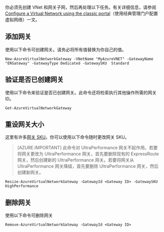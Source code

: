 你必须先创建 VNet 和网关子网，然后再处理以下任务。有关详细信息，请参阅 [Configure a Virtual Network using the classic portal](/documentation/articles/expressroute-howto-vnet-portal-classic/)（使用经典管理门户配置虚拟网络）一文。

## 添加网关

使用以下命令可创建网关。请务必将所有值替换为你自己的值。

	New-AzureVirtualNetworkGateway -VNetName "MyAzureVNET" -GatewayName "ERGateway" -GatewayType Dedicated -GatewaySKU  Standard

## 验证是否已创建网关

使用以下命令来验证是否已创建网关。此命令还将检索执行其他操作所需的网关 ID。

	Get-AzureVirtualNetworkGateway

## 重设网关大小

这里有许多[网关 SKU](/documentation/articles/expressroute-about-virtual-network-gateways/)。你可以使用以下命令随时更改网关 SKU。

>[AZURE.IMPORTANT] 此命令对 UltraPerformance 网关不起作用。若要将网关更改为 UltraPerformance 网关，首先要删除现有的 ExpressRoute 网关，然后创建新的 UltraPerformance 网关。若要将网关从 UltraPerformance 网关降级，首先要删除 UltraPerformance 网关，然后创建新网关。

	Resize-AzureVirtualNetworkGateway -GatewayId <Gateway ID> -GatewaySKU HighPerformance

## 删除网关

使用以下命令可删除网关

	Remove-AzureVirtualNetworkGateway -GatewayId <Gateway ID>
<!---HONumber=Mooncake_0509_2016-->